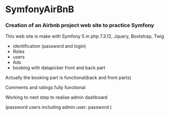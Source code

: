 # SymfonyAirBnB

 ### Creation of an Airbnb project web site to practice Symfony
 
 This web site is make with Symfony 5 in php 7.3.12, Jquery, Bootstrap, Twig
 
 - identification (password and login)
 - Roles
 - users
 - Ads
 - booking with datapicker front and back part
 
 Actually the booking part is functional(back and front parts)
 
 Comments and ratings fully functional
 
 Working to next step to realise admin dashboard
 
 (password users including admin user: password )
